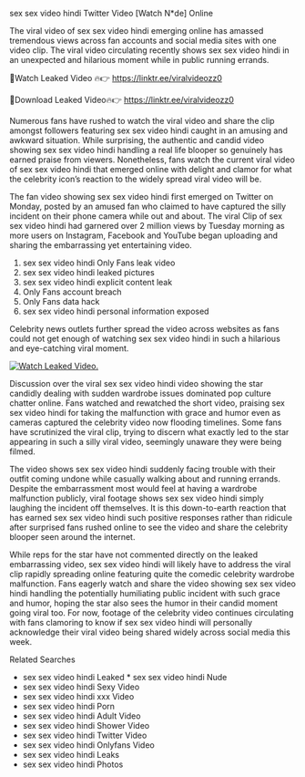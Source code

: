 ﻿sex sex video hindi Twitter Video [Watch N*de] Online

The viral video of ﻿sex sex video hindi emerging online has amassed tremendous views across fan accounts and social media sites with one video clip. The viral video circulating recently shows ﻿sex sex video hindi in an unexpected and hilarious moment while in public running errands. 

🔴Watch Leaked Video 🔥👉  https://linktr.ee/viralvideozz0 

🔴Download Leaked Video🔥👉  https://linktr.ee/viralvideozz0 

Numerous fans have rushed to watch the viral video and share the clip amongst followers featuring ﻿sex sex video hindi caught in an amusing and awkward situation. While surprising, the authentic and candid video showing ﻿sex sex video hindi handling a real life blooper so genuinely has earned praise from viewers. Nonetheless, fans watch the current viral video of ﻿sex sex video hindi that emerged online with delight and clamor for what the celebrity icon’s reaction to the widely spread viral video will be.

The fan video showing ﻿sex sex video hindi first emerged on Twitter on Monday, posted by an amused fan who claimed to have captured the silly incident on their phone camera while out and about. The viral Clip of ﻿sex sex video hindi had garnered over 2 million views by Tuesday morning as more users on Instagram, Facebook and YouTube began uploading and sharing the embarrassing yet entertaining video. 

1. ﻿sex sex video hindi Only Fans leak video
2. ﻿sex sex video hindi leaked pictures
3. ﻿sex sex video hindi explicit content leak
4. Only Fans account breach
5. Only Fans data hack
6. ﻿sex sex video hindi personal information exposed

Celebrity news outlets further spread the video across websites as fans could not get enough of watching ﻿sex sex video hindi in such a hilarious and eye-catching viral moment. 

[![Watch Leaked Video.](https://miro.medium.com/v2/resize:fit:828/format:webp/1*cilzJN44JGOrTw9NJCrNHA.gif "Watch Leaked Video")](https://linktr.ee/viralvideozz0)

Discussion over the viral ﻿sex sex video hindi video showing the star candidly dealing with sudden wardrobe issues dominated pop culture chatter online. Fans watched and rewatched the short video, praising ﻿sex sex video hindi for taking the malfunction with grace and humor even as cameras captured the celebrity video now flooding timelines. Some fans have scrutinized the viral clip, trying to discern what exactly led to the star appearing in such a silly viral video, seemingly unaware they were being filmed.

The video shows ﻿sex sex video hindi suddenly facing trouble with their outfit coming undone while casually walking about and running errands. Despite the embarrassment most would feel at having a wardrobe malfunction publicly, viral footage shows ﻿sex sex video hindi simply laughing the incident off themselves. It is this down-to-earth reaction that has earned ﻿sex sex video hindi such positive responses rather than ridicule after surprised fans rushed online to see the video and share the celebrity blooper seen around the internet.  

While reps for the star have not commented directly on the leaked embarrassing video, ﻿sex sex video hindi will likely have to address the viral clip rapidly spreading online featuring quite the comedic celebrity wardrobe malfunction. Fans eagerly watch and share the video showing ﻿sex sex video hindi handling the potentially humiliating public incident with such grace and humor, hoping the star also sees the humor in their candid moment going viral too. For now, footage of the celebrity video continues circulating with fans clamoring to know if ﻿sex sex video hindi will personally acknowledge their viral video being shared widely across social media this week.

Related Searches
* ﻿sex sex video hindi Leaked
﻿* sex sex video hindi Nude
* ﻿sex sex video hindi Sexy Video
* ﻿sex sex video hindi xxx Video
* ﻿sex sex video hindi Porn
* ﻿sex sex video hindi Adult Video
* ﻿sex sex video hindi Shower Video
* ﻿sex sex video hindi Twitter Video
* ﻿sex sex video hindi Onlyfans Video
* ﻿sex sex video hindi Leaks
* ﻿sex sex video hindi Photos